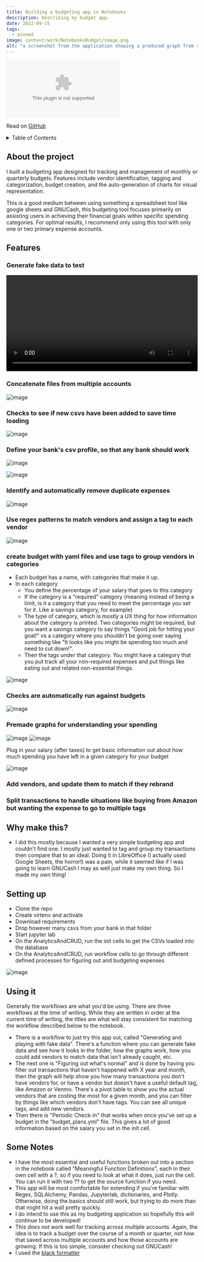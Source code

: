 ```yaml
---
title: Building a budgeting app in Notebooks
description: Describing my budget app.
date: 2022-09-15
tags:
  - pinned
image: content/work/NotebooksBudget/image.png
alt: "a screenshot from the application showing a produced graph from a notebooks cell"
---
```



<embed type="markdown" src="https://raw.githubusercontent.com/ZaneBartlett1/NotebooksBudget/main/README.md">

Read on <a href="https://github.com/ZaneBartlett1/NotebooksBudget" target="_blank">GitHub</a>

<details>
  <summary>Table of Contents</summary>
  <ol>
    <li><a href="#about-the-project">About the project</a></li>
    <li>
      <a href="#features">Features</a>
      <ul>
        <li><a href="#generate-fake-data-to-test">Generate fake data to test</a></li>
        <li><a href="#concatenate-files-from-multiple-accounts">Concatenate files from multiple accounts</a></li>
        <li><a href="#checks-to-see-if-new-csvs-have-been-added-to-save-time-loading">Checks to see if new csvs have been added to save time loading</a></li>
        <li><a href="#define-your-banks-csv-profile-so-that-any-bank-should-work">Define your bank's csv profile, so that any bank should work</a></li>
        <li><a href="#identify-and-automatically-remove-duplicate-expenses">Identify and automatically remove duplicate expenses</a></li>
        <li><a href="#use-regex-patterns-to-match-vendors-and-assign-a-tag-to-each-vendor">Use regex patterns to match vendors and assign a tag to each vendor</a></li>
        <li><a href="#create-budget-with-yaml-files-and-use-tags-to-group-vendors-in-categories">Create budget with yaml files and use tags to group vendors in categories</a></li>
        <li><a href="#checks-are-automatically-run-against-budgets">Checks are automatically run against budgets</a></li>
        <li><a href="#premade-graphs-for-understanding-your-spending">Premade graphs for understanding your spending</a></li>
        <li><a href="#add-vendors-and-update-them-to-match-if-they-rebrand">Add vendors, and update them to match if they rebrand</a></li>
        <li><a href="#split-transactions-to-handle-situations-like-buying-from-amazon-but-wanting-the-expense-to-go-to-multiple-tags">Split transactions to handle situations like buying from Amazon but wanting the expense to go to multiple tags</a></li>
      </ul>
    </li>
    <li><a href="#why-make-this">Why make this?</a></li>
    <li><a href="#setting-up">Setting up</a></li>
    <li><a href="#using-it">Using it</a></li>
    <li><a href="#some-notes">Some Notes</a></li>
  </ol>
</details>



## About the project

I built a budgeting app designed for tracking and management of monthly or quarterly budgets. Features include vendor identification, tagging and categorization, budget creation, and the auto-generation of charts for visual representation.

This is a good medium between using something a spreadsheet tool like google sheets and GNUCash, this budgeting tool focuses primarily on assisting users in achieving their financial goals within specific spending categories. For optimal results, I recommend only using this tool with only one or two primary expense accounts.

## Features

### Generate fake data to test

<video width=100% controls>
  <source src="/work/NotebooksBudget/GeneratingFakeData.webm" type="video/webm">
  Your browser does not support the video tag.
</video>

### Concatenate files from multiple accounts

![image](https://user-images.githubusercontent.com/85081861/208593581-258006b9-aa19-44d0-a632-90fda28dad0a.png)


### Checks to see if new csvs have been added to save time loading

![image](https://user-images.githubusercontent.com/85081861/208598919-df8b6565-4519-44a1-a384-5a3d35397df6.png)


### Define your bank's csv profile, so that any bank should work

![image](https://user-images.githubusercontent.com/85081861/208593809-62bbe593-99b2-4085-859b-a8bc071cec9a.png)

![image](https://user-images.githubusercontent.com/85081861/208594312-96f2f6d5-b94c-4f44-8f2a-057ebcc234e0.png)


### Identify and automatically remove duplicate expenses

![image](https://user-images.githubusercontent.com/85081861/208594423-74a61bc7-c859-41d5-9dd6-b59a266bc7c3.png)


### Use regex patterns to match vendors and assign a tag to each vendor

![image](https://user-images.githubusercontent.com/85081861/208594735-fcc51ffb-cbad-4627-b2a3-1c0278270b9b.png)


### create budget with yaml files and use tags to group vendors in categories
  * Each budget has a name, with categories that make it up. 
  * In each category
    * You define the percentage of your salary that goes to this category
    * If the category is a "required" category (meaning instead of being a limit, is it a category that you need to meet the percentage you set for it. Like a savings category, for example)
    * The type of category, which is mostly a UX thing for how information about the category is printed. Two categories might be required, but you want a savings category to say things "Good job for hitting your goal!" vs a category where you shouldn't be going over saying something like "It looks like you might be spending too much and need to cut down!".
    * Then the tags under that category. You might have a category that you put track all your non-required expenses and put things like eating out and related non-essential things.

![image](https://user-images.githubusercontent.com/85081861/208595520-d2759f42-f6d4-4642-bc3f-b3e6479a9f62.png)


### Checks are automatically run against budgets

![image](https://user-images.githubusercontent.com/85081861/208598987-35b3f514-92de-48e4-b61b-e8efac4be2ea.png)

### Premade graphs for understanding your spending

![image](https://user-images.githubusercontent.com/85081861/208599604-07a887af-f7ba-491d-baeb-c55d75a7106d.png)
![image](https://user-images.githubusercontent.com/85081861/208599648-edb2cdb1-58d8-41b8-bb4b-aad6365017e5.png)

  
  Plug in your salary (after taxes) to get basic information out about how much spending you have left in a given category for your budget

![image](https://user-images.githubusercontent.com/85081861/208605209-fb8c8c90-2a0a-45d3-a3ff-570c150f0416.png)

### Add vendors, and update them to match if they rebrand
### Split transactions to handle situations like buying from Amazon but wanting the expense to go to multiple tags

## Why make this?
* I did this mostly because I wanted a very simple budgeting app and couldn't find one. I mostly just wanted to tag and group my transactions then compare that to an ideal. Doing it in LibreOffice (I actually used Google Sheets, the horror!) was a pain, while it seemed like if I was going to learn GNUCash I may as well just make my own thing. So I made my own thing!

## Setting up
* Clone the repo
* Create virtenv and activate
* Download requirements
* Drop however many csvs from your bank in that folder
* Start jupyter lab
* On the AnalyticsAndCRUD, run the init cells to get the CSVs loaded into the database
* On the AnalyticsAndCRUD, run workflow cells to go through different defined processes for figuring out and budgeting expenses

![image](https://user-images.githubusercontent.com/85081861/208600026-892dc104-5d23-4fd8-9f57-d5f6d4c4c04f.png)


## Using it
Generally the workflows are what you'd be using. There are three workflows at the time of writing. While they are written in order at the current time of writing, the titles are what will stay consistent for matching the workflow described below to the notebook. 
* There is a workflow to just try this app out, called "Generating and playing with fake data". There's a function where you can generate fake data and see how it looks in the folder, how the graphs work, how you could add vendors to match data that isn't already caught, etc. 
* The next one is "Figuring out what's normal" and is done by having you filter out transactions that haven't happened with X year and month, then the graph will help show you how many transactions you don't have vendors for, or have a vendor but doesn't have a useful default tag, like Amazon or Venmo. There's a pivot table to show you the actual vendors that are costing the most for a given month, and you can filter by things like which vendors don't have tags. You can see all unique tags, and add new vendors.
* Then there is "Periodic Check-in" that works when once you've set up a budget in the "budget_plans.yml" file. This gives a lot of good information based on the salary you set in the init cell.

## Some Notes
* I have the most essential and useful functions broken out into a section in the notebook called "Meaningful Function Definitions", each in their own cell with a ?, so if you need to look at what it does, just run the cell. You can run it with two ?? to get the source function if you need.
* This app will be most comfortable for extending if you're familiar with Regex, SQLAlchemy, Pandas, Jupyterlab, dictionaries, and Plotly. Otherwise, doing the basics should still work, but trying to do more than that might hit a wall pretty quickly.
* I do intend to use this as my budgeting application so hopefully this will continue to be developed!
* This *does not* work well for tracking across multiple accounts. Again, the idea is to track a budget over the course of a month or quarter, not how that saved across multiple accounts and how those accounts are growing. If this is too simple, consider checking out GNUCash!
* I used the [black formatter](https://pypi.org/project/black/)
